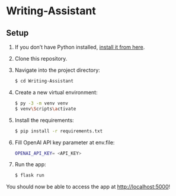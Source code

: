 # Writing-Assistant


## Setup

1. If you don’t have Python installed, [install it from here](https://www.python.org/downloads/).

2. Clone this repository.

3. Navigate into the project directory:

   ```bash
   $ cd Writing-Assistant
   ```

4. Create a new virtual environment:

   ```bash
   $ py -3 -m venv venv
   $ venv\Scripts\activate
   ```

5. Install the requirements:

   ```bash
   $ pip install -r requirements.txt
   ```
   
6. Fill OpenAI API key parameter at env.file:
    ```bash
   OPENAI_API_KEY= <API_KEY>
   ```
 
7. Run the app:

   ```bash
   $ flask run
   ```

You should now be able to access the app at [http://localhost:5000](http://localhost:5000)! 
